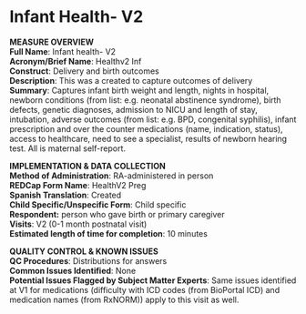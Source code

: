 # Infant Health- V2
**MEASURE OVERVIEW**    
**Full Name**: Infant health- V2   
**Acronym/Brief Name**: Healthv2 Inf  
**Construct**: Delivery and birth outcomes   
**Description**: This was a created to capture outcomes of delivery  
**Summary**: Captures infant birth weight and length, nights in hospital, newborn conditions (from list: e.g. neonatal abstinence syndrome), birth defects, genetic diagnoses, admission to NICU and length of stay, intubation, adverse outcomes (from list: e.g. BPD, congenital syphilis), infant prescription and over the counter medications (name, indication, status), access to healthcare, need to see a specialist, results of newborn hearing test. All is maternal self-report.

**IMPLEMENTATION & DATA COLLECTION**    
**Method of Administration**: RA-administered in person  
**REDCap Form Name**: HealthV2 Preg    
**Spanish Translation**: Created  
**Child Specific/Unspecific Form**: Child specific  
**Respondent:** person who gave birth or primary caregiver  
**Visits**:  V2 (0-1 month postnatal visit)  
**Estimated length of time for completion**: 10 minutes

**QUALITY CONTROL & KNOWN ISSUES**      
**QC Procedures**: Distributions for answers  
**Common Issues Identified**: None  
**Potential Issues Flagged by Subject Matter Experts**: Same issues identified at V1 for medications (difficulty with ICD codes (from BioPortal ICD) and medication names (from RxNORM)) apply to this visit as well.
